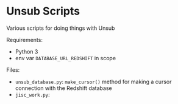 # Unsub Scripts

Various scripts for doing things with Unsub

Requirements:
- Python 3
- env var `DATABASE_URL_REDSHIFT` in scope

Files:
- `unsub_database.py`: `make_cursor()` method for making a cursor connection with the Redshift database
- `jisc_work.py`: 
